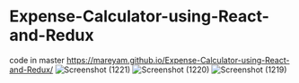 # Expense-Calculator-using-React-and-Redux
code in master
https://mareyam.github.io/Expense-Calculator-using-React-and-Redux/
![Screenshot (1221)](https://user-images.githubusercontent.com/63284481/179818374-7689d2f8-f69d-4cb0-8af9-d373a759363f.png)
![Screenshot (1220)](https://user-images.githubusercontent.com/63284481/179818381-c11b16ba-4d09-4424-8285-1f2c942e82a8.png)
![Screenshot (1219)](https://user-images.githubusercontent.com/63284481/179818386-4bf8b1fd-1512-4682-872d-5bff1dd8d9ec.png)

